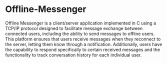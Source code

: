 # Offline-Messenger
Offline Messenger is a client/server application implemented in C using a TCP/IP protocol designed to facilitate message
exchange between connected users, including the ability to send messages to
offline users. This platform ensures that users receive messages when they reconnect to the server, letting them know through a notification. Additionally,
users have the capability to respond specifically to certain received messages and
the functionality to track conversation history for each individual user.

